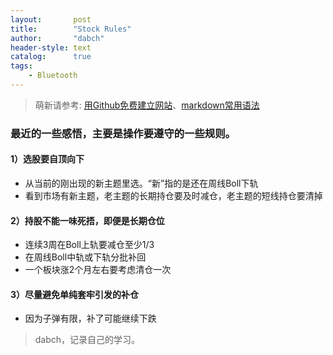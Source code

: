 ```yaml
---
layout:       post
title:        "Stock Rules"
author:       "dabch"
header-style: text
catalog:      true
tags:
    - Bluetooth
---
```


> 萌新请参考: [用Github免费建立网站](https://www.bilibili.com/video/BV12H4y1N7Q4/)、[markdown常用语法](https://blog.csdn.net/Charmve/article/details/103717763)

### 最近的一些感悟，主要是操作要遵守的一些规则。

#### 1）选股要自顶向下
- 从当前的刚出现的新主题里选。“新”指的是还在周线Boll下轨
- 看到市场有新主题，老主题的长期持仓要及时减仓，老主题的短线持仓要清掉
  
#### 2）持股不能一味死捂，即便是长期仓位
- 连续3周在Boll上轨要减仓至少1/3
- 在周线Boll中轨或下轨分批补回
- 一个板块涨2个月左右要考虑清仓一次

#### 3）尽量避免单纯套牢引发的补仓
- 因为子弹有限，补了可能继续下跌
  
>dabch，记录自己的学习。
